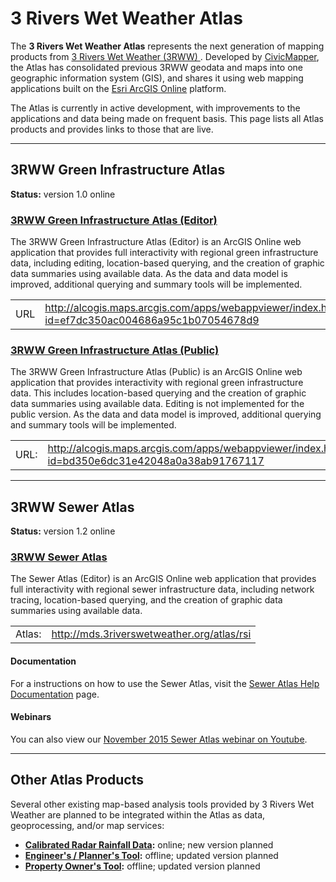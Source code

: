 # 3 Rivers Wet Weather Atlas

The **3 Rivers Wet Weather Atlas** represents the next generation of mapping products from [3 Rivers Wet Weather (3RWW) ](www.3riverswetweather.org). Developed by [CivicMapper](http://www.civicmapper.com), the Atlas has consolidated previous 3RWW geodata and maps into one geographic information system (GIS), and shares it using web mapping applications built on the [Esri ArcGIS Online](http://www.arcgis.com) platform.

The Atlas is currently in active development, with improvements to the applications and data being made on frequent basis. This page lists all Atlas products and provides links to those that are live.

<hr>

## 3RWW Green Infrastructure Atlas

**Status:** version 1.0 online

### [3RWW Green Infrastructure Atlas  (Editor)](http://alcogis.maps.arcgis.com/apps/webappviewer/index.html?id=ef7dc350ac004686a95c1b07054678d9)

The 3RWW Green Infrastructure Atlas (Editor) is an ArcGIS Online web application that provides full interactivity with regional green infrastructure data, including editing, location-based querying, and the creation of graphic data summaries using available data. As the data and data model is improved, additional querying and summary tools will be implemented.

<table>
	<tr><td>URL</td><td><a href='http://alcogis.maps.arcgis.com/apps/webappviewer/index.html?id=ef7dc350ac004686a95c1b07054678d9'>http://alcogis.maps.arcgis.com/apps/webappviewer/index.html?id=ef7dc350ac004686a95c1b07054678d9</a></td></tr>
</table>


### [3RWW Green Infrastructure Atlas (Public)](http://alcogis.maps.arcgis.com/apps/webappviewer/index.html?id=bd350e6dc31e42048a0a38ab91767117)

The 3RWW Green Infrastructure Atlas (Public) is an ArcGIS Online web application that provides interactivity with regional green infrastructure data. This includes location-based querying and the creation of graphic data summaries using available data. Editing is not implemented for the public version. As the data and data model is improved, additional querying and summary tools will be implemented.

<table>
	<tr><td>URL:</td><td><a href='http://alcogis.maps.arcgis.com/apps/webappviewer/index.html?id=bd350e6dc31e42048a0a38ab91767117'>http://alcogis.maps.arcgis.com/apps/webappviewer/index.html?id=bd350e6dc31e42048a0a38ab91767117</a></td></tr>
</table>


<hr>

## 3RWW Sewer Atlas

**Status:**  version 1.2 online

### [3RWW Sewer Atlas](http://mds.3riverswetweather.org/atlas/rsi)

The Sewer Atlas (Editor) is an ArcGIS Online web application that provides full interactivity with regional sewer infrastructure data, including network tracing, location-based querying, and the creation of graphic data summaries using available data.


<table>
	<tr>
		<td>Atlas:</td>
		<td><a href='http://mds.3riverswetweather.org/atlas/rsi'>http://mds.3riverswetweather.org/atlas/rsi</a></td>
	</tr>
</table>

#### Documentation

For a instructions on how to use the Sewer Atlas, visit the [Sewer Atlas Help Documentation](help_rsi.md) page.

#### Webinars

You can also view our [November 2015 Sewer Atlas webinar on Youtube](https://www.youtube.com/watch?v=UO1S4CFOxdI).

<hr>

## Other Atlas Products

Several other existing map-based analysis tools provided by 3 Rivers Wet Weather are planned to be integrated within the Atlas as data, geoprocessing, and/or map services:

* **[Calibrated Radar Rainfall Data](http://www.3riverswetweather.org/municipalities/calibrated-radar-rainfall-data):** online; new version planned
* **[Engineer's / Planner's Tool](http://www.3riverswetweather.org/green-infrastructure):** offline; updated version planned
* **[Property Owner's Tool](http://www.3riverswetweather.org/green/homeowners-tool):** offline; updated version planned
